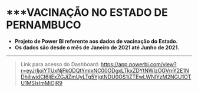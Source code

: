 # ***VACINAÇÃO NO ESTADO DE PERNAMBUCO
* **Projeto de Power BI referente aos dados de vacinação do Estado.**
* **Os dados são desde o mês de Janeiro de 2021 até Junho de 2021.**
---
> Link para acesso do Dashboard: https://app.powerbi.com/view?r=eyJrIjoiYTUxNjFkODQtYmIxNC00ODgxLTkxZDYtNWIzOGVmY2E1NDhiIiwidCI6IjExZGJiZmUyLTg5YjgtNDU0OS1iZTEwLWNlYzM2NGU1OTU1MSIsImMiOjR9
